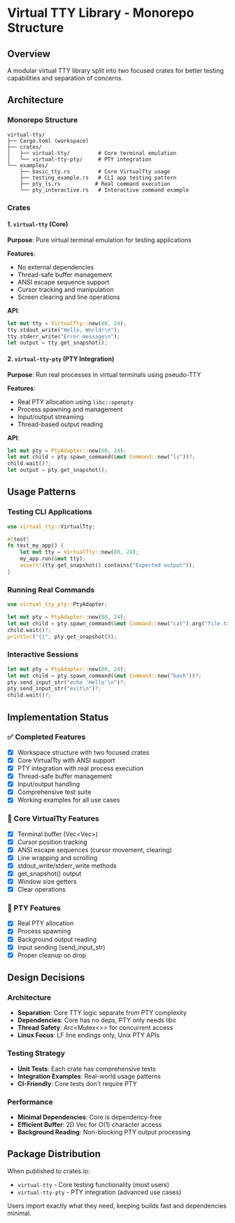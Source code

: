# Virtual TTY Library - Monorepo Structure

## Overview
A modular virtual TTY library split into two focused crates for better testing capabilities and separation of concerns.

## Architecture

### Monorepo Structure
```
virtual-tty/
├── Cargo.toml (workspace)
├── crates/
│   ├── virtual-tty/         # Core terminal emulation
│   └── virtual-tty-pty/     # PTY integration
└── examples/
    ├── basic_tty.rs         # Core VirtualTty usage
    ├── testing_example.rs   # CLI app testing pattern
    ├── pty_ls.rs           # Real command execution
    └── pty_interactive.rs   # Interactive command example
```

### Crates

#### 1. `virtual-tty` (Core)
**Purpose**: Pure virtual terminal emulation for testing applications

**Features**:
- No external dependencies
- Thread-safe buffer management
- ANSI escape sequence support
- Cursor tracking and manipulation
- Screen clearing and line operations

**API**:
```rust
let mut tty = VirtualTty::new(80, 24);
tty.stdout_write("Hello, World!\n");
tty.stderr_write("Error message\n");
let output = tty.get_snapshot();
```

#### 2. `virtual-tty-pty` (PTY Integration)
**Purpose**: Run real processes in virtual terminals using pseudo-TTY

**Features**:
- Real PTY allocation using `libc::openpty`
- Process spawning and management
- Input/output streaming
- Thread-based output reading

**API**:
```rust
let mut pty = PtyAdapter::new(80, 24);
let mut child = pty.spawn_command(&mut Command::new("ls"))?;
child.wait()?;
let output = pty.get_snapshot();
```

## Usage Patterns

### Testing CLI Applications
```rust
use virtual_tty::VirtualTty;

#[test]
fn test_my_app() {
    let mut tty = VirtualTty::new(80, 24);
    my_app.run(&mut tty);
    assert!(tty.get_snapshot().contains("Expected output"));
}
```

### Running Real Commands
```rust
use virtual_tty_pty::PtyAdapter;

let mut pty = PtyAdapter::new(80, 24);
let mut child = pty.spawn_command(&mut Command::new("cat").arg("file.txt"))?;
child.wait()?;
println!("{}", pty.get_snapshot());
```

### Interactive Sessions
```rust
let mut pty = PtyAdapter::new(80, 24);
let mut child = pty.spawn_command(&mut Command::new("bash"))?;
pty.send_input_str("echo 'Hello'\n")?;
pty.send_input_str("exit\n")?;
child.wait()?;
```

## Implementation Status

### ✅ Completed Features
- [x] Workspace structure with two focused crates
- [x] Core VirtualTty with ANSI support
- [x] PTY integration with real process execution
- [x] Thread-safe buffer management
- [x] Input/output handling
- [x] Comprehensive test suite
- [x] Working examples for all use cases

### 🔧 Core VirtualTty Features
- [x] Terminal buffer (Vec<Vec<char>>)
- [x] Cursor position tracking
- [x] ANSI escape sequences (cursor movement, clearing)
- [x] Line wrapping and scrolling
- [x] stdout_write/stderr_write methods
- [x] get_snapshot() output
- [x] Window size getters
- [x] Clear operations

### 🔧 PTY Features
- [x] Real PTY allocation
- [x] Process spawning
- [x] Background output reading
- [x] Input sending (send_input_str)
- [x] Proper cleanup on drop

## Design Decisions

### Architecture
- **Separation**: Core TTY logic separate from PTY complexity
- **Dependencies**: Core has no deps, PTY only needs libc
- **Thread Safety**: Arc<Mutex<>> for concurrent access
- **Linux Focus**: LF line endings only, Unix PTY APIs

### Testing Strategy
- **Unit Tests**: Each crate has comprehensive tests
- **Integration Examples**: Real-world usage patterns
- **CI-Friendly**: Core tests don't require PTY

### Performance
- **Minimal Dependencies**: Core is dependency-free
- **Efficient Buffer**: 2D Vec for O(1) character access
- **Background Reading**: Non-blocking PTY output processing

## Package Distribution

When published to crates.io:
- `virtual-tty` - Core testing functionality (most users)
- `virtual-tty-pty` - PTY integration (advanced use cases)

Users import exactly what they need, keeping builds fast and dependencies minimal.